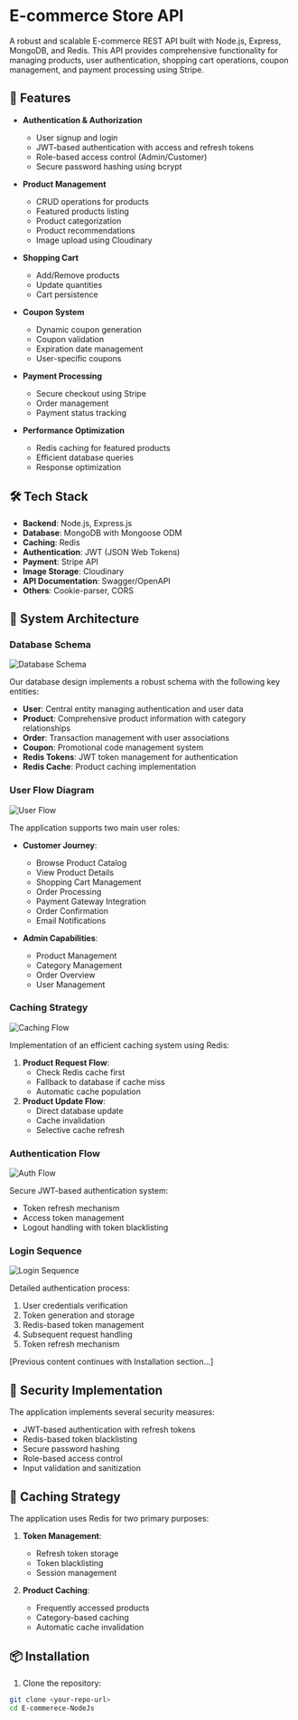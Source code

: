 # E-commerce Store API

A robust and scalable E-commerce REST API built with Node.js, Express, MongoDB, and Redis. This API provides comprehensive functionality for managing products, user authentication, shopping cart operations, coupon management, and payment processing using Stripe.

## 🚀 Features

- **Authentication & Authorization**

  - User signup and login
  - JWT-based authentication with access and refresh tokens
  - Role-based access control (Admin/Customer)
  - Secure password hashing using bcrypt

- **Product Management**

  - CRUD operations for products
  - Featured products listing
  - Product categorization
  - Product recommendations
  - Image upload using Cloudinary

- **Shopping Cart**

  - Add/Remove products
  - Update quantities
  - Cart persistence

- **Coupon System**

  - Dynamic coupon generation
  - Coupon validation
  - Expiration date management
  - User-specific coupons

- **Payment Processing**

  - Secure checkout using Stripe
  - Order management
  - Payment status tracking

- **Performance Optimization**
  - Redis caching for featured products
  - Efficient database queries
  - Response optimization

## 🛠️ Tech Stack

- **Backend**: Node.js, Express.js
- **Database**: MongoDB with Mongoose ODM
- **Caching**: Redis
- **Authentication**: JWT (JSON Web Tokens)
- **Payment**: Stripe API
- **Image Storage**: Cloudinary
- **API Documentation**: Swagger/OpenAPI
- **Others**: Cookie-parser, CORS

## 📐 System Architecture

### Database Schema

![Database Schema](./docs/images/ERD.png)

Our database design implements a robust schema with the following key entities:

- **User**: Central entity managing authentication and user data
- **Product**: Comprehensive product information with category relationships
- **Order**: Transaction management with user associations
- **Coupon**: Promotional code management system
- **Redis Tokens**: JWT token management for authentication
- **Redis Cache**: Product caching implementation

### User Flow Diagram

![User Flow](./docs/images/Flow_chart_Diagram.png)

The application supports two main user roles:

- **Customer Journey**:

  - Browse Product Catalog
  - View Product Details
  - Shopping Cart Management
  - Order Processing
  - Payment Gateway Integration
  - Order Confirmation
  - Email Notifications

- **Admin Capabilities**:
  - Product Management
  - Category Management
  - Order Overview
  - User Management

### Caching Strategy

![Caching Flow](./docs/images/redis_caching.png)

Implementation of an efficient caching system using Redis:

1. **Product Request Flow**:
   - Check Redis cache first
   - Fallback to database if cache miss
   - Automatic cache population
2. **Product Update Flow**:
   - Direct database update
   - Cache invalidation
   - Selective cache refresh

### Authentication Flow

![Auth Flow](./docs/images/Refresh_token.png)

Secure JWT-based authentication system:

- Token refresh mechanism
- Access token management
- Logout handling with token blacklisting

### Login Sequence

![Login Sequence](./docs/images/sequenceD.png)

Detailed authentication process:

1. User credentials verification
2. Token generation and storage
3. Redis-based token management
4. Subsequent request handling
5. Token refresh mechanism

[Previous content continues with Installation section...]

## 🔐 Security Implementation

The application implements several security measures:

- JWT-based authentication with refresh tokens
- Redis-based token blacklisting
- Secure password hashing
- Role-based access control
- Input validation and sanitization

## 💾 Caching Strategy

The application uses Redis for two primary purposes:

1. **Token Management**:

   - Refresh token storage
   - Token blacklisting
   - Session management

2. **Product Caching**:
   - Frequently accessed products
   - Category-based caching
   - Automatic cache invalidation

## 📦 Installation

1. Clone the repository:

```bash
git clone <your-repo-url>
cd E-commerece-NodeJs
```
